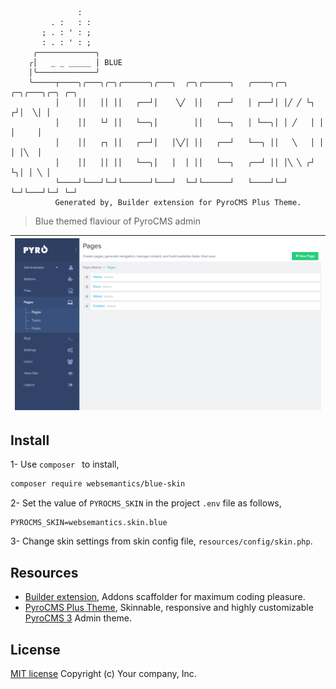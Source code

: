 ```
               :
         . :   : :
       ; . : ' : ;
       : . : ' : ;
     ╭─────────────╮
    ╭│   _ _ _____ │ BLUE
    │╰─────────────╯
    ╰─────┬────╮╭───╮╭─╮╭──────╮╭───╮  ╭─╮╭──────╮   ╭────╮╭─╮ ╭─╮╭───╮╭─╮ ╭─╮
          │    ││   ││ ││   ┌──┘│    ╲╱  ││   ┌──┘   │ ┌──┘│ │╱ ╱ └┐ ┌┘│  ╲│ │
          │    ││   └┘ ││   └──╮│        ││   └──╮   │ └──╮│ │ ╱   │ │ │     │
          │    ││   ┌┐ ││   ┌──┘│   │╲╱│ ││   ┌──┘   └──╮ ││   ╲   │ │ │ │╲  │
          │    ││   ││ ││   └──╮│   │  │ ││   └──╮   ╭──┘ ││ │╲ ╲ ╭┘ └╮│ │ ╲ │
          └────┘└───┘└─┘└──────┘└───┘  └─┘└──────┘   └────┘└─┘ └─┘└───┘└─┘ └─┘
          Generated by, Builder extension for PyroCMS Plus Theme.
```
> Blue themed flaviour of PyroCMS admin

| ![](https://github.com/websemantics/blue-skin/raw/master/resources/img/blue.png) |
|---|

## Install

1- Use `composer ` to install,

```bash
composer require websemantics/blue-skin
```

2- Set the value of `PYROCMS_SKIN` in the project `.env` file as follows,  

```
PYROCMS_SKIN=websemantics.skin.blue
```

3- Change skin settings from skin config file, `resources/config/skin.php`.

## Resources

- [Builder extension](https://github.com/websemantics/builder-extension), Addons scaffolder for maximum coding pleasure.
- [PyroCMS Plus Theme](https://github.com/websemantics/pyrocms-theme), Skinnable, responsive and highly customizable [PyroCMS 3](http://pyrocms.com/) Admin theme.

## License

[MIT license](http://opensource.org/licenses/mit-license.php)
Copyright (c) Your company, Inc.

